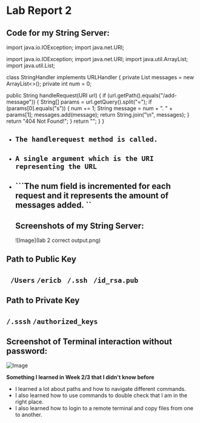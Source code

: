 # Lab Report 2 
## Code for my String Server: 

import java.io.IOException;
import java.net.URI;

import java.io.IOException;
import java.net.URI;
import java.util.ArrayList;
import java.util.List;

class StringHandler implements URLHandler {
  private List<String> messages = new ArrayList<>();
  private int num = 0;

  public String handleRequest(URI url) {
    if (url.getPath().equals("/add-message")) {
      String[] params = url.getQuery().split("=");
      if (params[0].equals("s")) {
        num += 1;
        String message = num + ". " + params[1];
        messages.add(message);
        return String.join("\n", messages);
      }
      return "404 Not Found!";
    }
    return "";
  }
}

* ## ``` The handlerequest method is called. ```
* ## ``` A single argument which is the URI representing the URL ```
* ## ```The num field is incremented for each request and it represents the amount of messages added. ``
  
  
  ## Screenshots of my String Server: 
  ![Image](lab 2 correct output.png)

  
 ## Path to Public Key ##
## ``` /Users``` ```/ericb ``` ```/.ssh ``` ``` /id_rsa.pub ```
## Path to Private Key 
  ## ``` /.sssh ``` ``` /authorized_keys ```
  ## Screenshot of Terminal interaction without password: 
  ![Image](SSHNOLOGIN.png)


  **Something I learned in Week 2/3 that I didn't know before**
  * I learned a lot about paths and how to navigate different commands.
  * I also learned how to use commands to double check that I am in the right place.
  * I also learned how to login to a remote terminal and copy files from one to another. 
  
